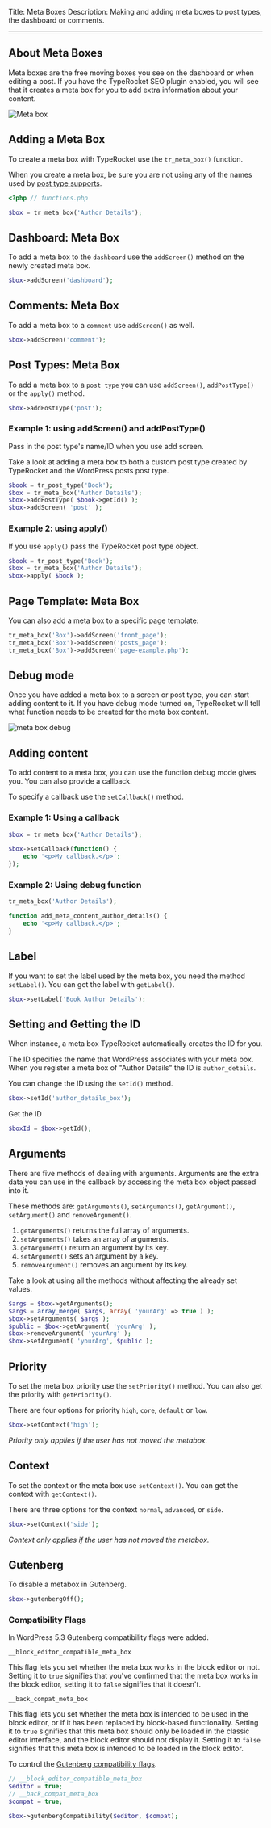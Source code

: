 Title: Meta Boxes
Description: Making and adding meta boxes to post types,  the dashboard or comments.

---

## About Meta Boxes 

Meta boxes are the free moving boxes you see on the dashboard or when editing a post. If you have the TypeRocket SEO plugin enabled, you will see that it creates a meta box for you to add extra information about your content.

![Meta box](https://typerocket.com/wp-content/uploads/2015/07/docs-metabox.png)

## Adding a Meta Box

To create a meta box with TypeRocket use the `tr_meta_box()` function.

When you create a meta box, be sure you are not using any of the names used by [post type supports](https://codex.wordpress.org/Function_Reference/post_type_supports#Parameters).

```php
<?php // functions.php

$box = tr_meta_box('Author Details');
```

## Dashboard: Meta Box

To add a meta box to the `dashboard` use the `addScreen()` method on the newly created meta box.

```php
$box->addScreen('dashboard');
```

## Comments: Meta Box

To add a meta box to a `comment` use `addScreen()` as well.

```php
$box->addScreen('comment');
```

## Post Types: Meta Box

To add a meta box to a `post type` you can use `addScreen()`, `addPostType()` or the `apply()` method.

```php
$box->addPostType('post');
```

### Example 1: using addScreen() and addPostType()

Pass in the post type's name/ID when you use add screen. 

Take a look at adding a meta box to both a custom post type created by TypeRocket and the WordPress posts post type.

```php
$book = tr_post_type('Book');
$box = tr_meta_box('Author Details');
$box->addPostType( $book->getId() );
$box->addScreen( 'post' );
```

### Example 2: using apply()

If you use `apply()` pass the TypeRocket post type object.

```php
$book = tr_post_type('Book');
$box = tr_meta_box('Author Details');
$box->apply( $book );
```

## Page Template: Meta Box

You can also add a meta box to a specific page template:

```php
tr_meta_box('Box')->addScreen('front_page');
tr_meta_box('Box')->addScreen('posts_page');
tr_meta_box('Box')->addScreen('page-example.php');
```

## Debug mode

Once you have added a meta box to a screen or post type, you can start adding content to it. If you have debug mode turned on, TypeRocket will tell what function needs to be created for the meta box content.

![meta box debug](https://typerocket.com/wp-content/uploads/2015/07/docs-meta-box-debug-typerocket.png)

## Adding content

To add content to a meta box, you can use the function debug mode gives you.  You can also provide a callback.

To specify a callback use the `setCallback()` method.

### Example 1: Using a callback

```php
$box = tr_meta_box('Author Details');

$box->setCallback(function() {
    echo '<p>My callback.</p>';
});
```

### Example 2: Using debug function

```php
tr_meta_box('Author Details');

function add_meta_content_author_details() {
    echo '<p>My callback.</p>';
}
```

## Label

If you want to set the label used by the meta box, you need the method  `setLabel()`. You can get the label with `getLabel()`.

```php
$box->setLabel('Book Author Details');
```

## Setting and Getting the ID

When instance, a meta box TypeRocket automatically creates the ID for you.

The ID specifies the name that WordPress associates with your meta box. When you register a meta box of "Author Details" the ID is `author_details`.

You can change the ID using the `setId()` method.

```php
$box->setId('author_details_box');
```

Get the ID

```php
$boxId = $box->getId();
```

## Arguments

There are five methods of dealing with arguments. Arguments are the extra data you can use in the callback by accessing the meta box object passed into it.

These methods are: `getArguments()`, `setArguments()`, `getArgument()`, `setArgument()` and `removeArgument()`.

1. `getArguments()` returns the full array of arguments.
2. `setArguments()` takes an array of arguments.
3. `getArgument()` return an argument by its key.
4. `setArgument()` sets an argument by a key.
5. `removeArgument()` removes an argument by its key.

Take a look at using all the methods without affecting the already set values.

```php
$args = $box->getArguments();
$args = array_merge( $args, array( 'yourArg' => true ) );
$box->setArguments( $args );
$public = $box->getArgument( 'yourArg' );
$box->removeArgument( 'yourArg' );
$box->setArgument( 'yourArg', $public );
```

## Priority

To set the meta box priority use the `setPriority()` method. You can also get the priority with `getPriority()`.

There are four options for priority `high`, `core`, `default` or `low`.

```php
$box->setContext('high');
```

*Priority only applies if the user has not moved the metabox.*

## Context

To set the context or the meta box use `setContext()`. You can get the context with `getContext()`.

There are three options for the context `normal`, `advanced`, or `side`.

```php
$box->setContext('side');
```

*Context only applies if the user has not moved the metabox.*

## Gutenberg

To disable a metabox in Gutenberg.

```php
$box->gutenbergOff();
```

### Compatibility Flags

In WordPress 5.3 Gutenberg compatibility flags were added.

`__block_editor_compatible_meta_box`

This flag lets you set whether the meta box works in the block editor or not. Setting it to  `true` signifies that you've confirmed that the meta box works in the block editor, setting it to  `false` signifies that it doesn't.

`__back_compat_meta_box`

This flag lets you set whether the meta box is intended to be used in the block editor, or if it has been replaced by block-based functionality. Setting it to  `true`  signifies that this meta box should only be loaded in the classic editor interface, and the block editor should not display it. Setting it to  `false` signifies that this meta box is intended to be loaded in the block editor.

To control the [Gutenberg compatibility flags](https://make.wordpress.org/core/2018/11/07/meta-box-compatibility-flags/).

```php
// __block_editor_compatible_meta_box
$editor = true;
// __back_compat_meta_box
$compat = true;

$box->gutenbergCompatibility($editor, $compat);
```